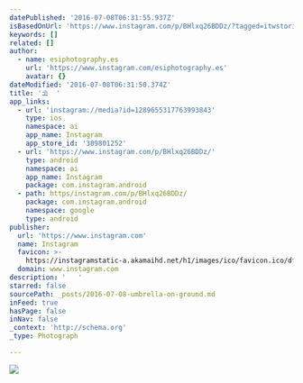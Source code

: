 ```yaml
---
datePublished: '2016-07-08T06:31:55.937Z'
isBasedOnUrl: 'https://www.instagram.com/p/BHlxq26BDDz/?tagged=itwstories'
keywords: []
related: []
author:
  - name: esiphotography.es
    url: 'https://www.instagram.com/esiphotography.es'
    avatar: {}
dateModified: '2016-07-08T06:31:50.374Z'
title: '⛱  '
app_links:
  - url: 'instagram://media?id=1289655317763993843'
    type: ios
    namespace: ai
    app_name: Instagram
    app_store_id: '389801252'
  - url: 'https://www.instagram.com/p/BHlxq26BDDz/'
    type: android
    namespace: ai
    app_name: Instagram
    package: com.instagram.android
  - path: https/instagram.com/p/BHlxq26BDDz/
    package: com.instagram.android
    namespace: google
    type: android
publisher:
  url: 'https://www.instagram.com'
  name: Instagram
  favicon: >-
    https://instagramstatic-a.akamaihd.net/h1/images/ico/favicon.ico/dfa85bb1fd63.ico
  domain: www.instagram.com
description: '   '
starred: false
sourcePath: _posts/2016-07-08-umbrella-on-ground.md
inFeed: true
hasPage: false
inNav: false
_context: 'http://schema.org'
_type: Photograph

---
```

![   ](https://imgflo.herokuapp.com/graph/vahj1ThiexotieMo/ea7f240342561612ffc789e33c979233/croprotate.jpg?cropheight=449&cropwidth=640&degrees=0&input=https%3A%2F%2Fscontent.cdninstagram.com%2Ft51.2885-15%2Fs640x640%2Fsh0.08%2Fe35%2F13636257_1739822639609372_853154420_n.jpg%3Fig_cache_key%3DMTI4OTY1NTMxNzc2Mzk5Mzg0Mw%253D%253D.2&x=0&y=96)